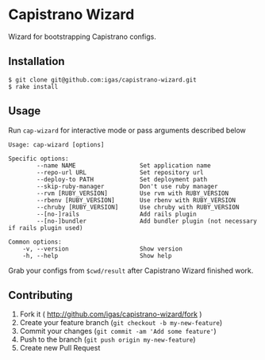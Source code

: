 # Capistrano Wizard

Wizard for bootstrapping Capistrano configs.

## Installation

    $ git clone git@github.com:igas/capistrano-wizard.git
    $ rake install

## Usage

Run `cap-wizard` for interactive mode or pass arguments described below

    Usage: cap-wizard [options]

    Specific options:
            --name NAME                  Set application name
            --repo-url URL               Set repository url
            --deploy-to PATH             Set deployment path
            --skip-ruby-manager          Don't use ruby manager
            --rvm [RUBY_VERSION]         Use rvm with RUBY_VERSION
            --rbenv [RUBY_VERSION]       Use rbenv with RUBY_VERSION
            --chruby [RUBY_VERSION]      Use chruby with RUBY_VERSION
            --[no-]rails                 Add rails plugin
            --[no-]bundler               Add bundler plugin (not necessary if rails plugin used)

    Common options:
        -v, --version                    Show version
        -h, --help                       Show help

Grab your configs from `$cwd/result` after Capistrano Wizard finished work.

## Contributing

1. Fork it ( http://github.com/igas/capistrano-wizard/fork )
2. Create your feature branch (`git checkout -b my-new-feature`)
3. Commit your changes (`git commit -am 'Add some feature'`)
4. Push to the branch (`git push origin my-new-feature`)
5. Create new Pull Request
